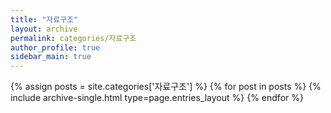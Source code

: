 ```yaml
---
title: "자료구조"
layout: archive
permalink: categories/자료구조
author_profile: true
sidebar_main: true
---
```


{% assign posts = site.categories['자료구조'] %}
{% for post in posts %} {% include archive-single.html type=page.entries_layout %} {% endfor %}
